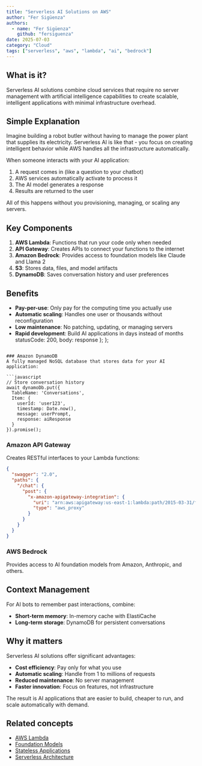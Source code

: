 ```yaml
---
title: "Serverless AI Solutions on AWS"
author: "Fer Sigüenza"
authors:
  - name: "Fer Sigüenza"
    github: "fersiguenza"
date: 2025-07-03
category: "Cloud"
tags: ["serverless", "aws", "lambda", "ai", "bedrock"]
---
```


## What is it?

Serverless AI solutions combine cloud services that require no server management with artificial intelligence capabilities to create scalable, intelligent applications with minimal infrastructure overhead.

## Simple Explanation

Imagine building a robot butler without having to manage the power plant that supplies its electricity. Serverless AI is like that - you focus on creating intelligent behavior while AWS handles all the infrastructure automatically.

When someone interacts with your AI application:
1. A request comes in (like a question to your chatbot)
2. AWS services automatically activate to process it
3. The AI model generates a response
4. Results are returned to the user

All of this happens without you provisioning, managing, or scaling any servers.

## Key Components

1. **AWS Lambda**: Functions that run your code only when needed
2. **API Gateway**: Creates APIs to connect your functions to the internet
3. **Amazon Bedrock**: Provides access to foundation models like Claude and Llama 2
4. **S3**: Stores data, files, and model artifacts
5. **DynamoDB**: Saves conversation history and user preferences

## Benefits

- **Pay-per-use**: Only pay for the computing time you actually use
- **Automatic scaling**: Handles one user or thousands without reconfiguration
- **Low maintenance**: No patching, updating, or managing servers
- **Rapid development**: Build AI applications in days instead of months
    statusCode: 200,
    body: response
  };
};
```

### Amazon DynamoDB
A fully managed NoSQL database that stores data for your AI application:

```javascript
// Store conversation history
await dynamoDb.put({
  TableName: 'Conversations',
  Item: {
    userId: 'user123',
    timestamp: Date.now(),
    message: userPrompt,
    response: aiResponse
  }
}).promise();
```

### Amazon API Gateway
Creates RESTful interfaces to your Lambda functions:

```json
{
  "swagger": "2.0",
  "paths": {
    "/chat": {
      "post": {
        "x-amazon-apigateway-integration": {
          "uri": "arn:aws:apigateway:us-east-1:lambda:path/2015-03-31/functions/arn:aws:lambda:us-east-1:123456789012:function:ChatFunction/invocations",
          "type": "aws_proxy"
        }
      }
    }
  }
}
```

### AWS Bedrock
Provides access to AI foundation models from Amazon, Anthropic, and others.

## Context Management

For AI bots to remember past interactions, combine:
- **Short-term memory**: In-memory cache with ElastiCache
- **Long-term storage**: DynamoDB for persistent conversations

## Why it matters

Serverless AI solutions offer significant advantages:
- **Cost efficiency**: Pay only for what you use
- **Automatic scaling**: Handle from 1 to millions of requests
- **Reduced maintenance**: No server management
- **Faster innovation**: Focus on features, not infrastructure

The result is AI applications that are easier to build, cheaper to run, and scale automatically with demand.

## Related concepts

- [AWS Lambda](/explanations/aws/lambda.md)
- [Foundation Models](/explanations/ai/foundation-models.md)
- [Stateless Applications](/explanations/programming/stateless-applications.md)
- [Serverless Architecture](/explanations/serverless/serverless-architecture.md)
